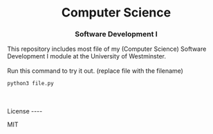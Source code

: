 <h1 align="center">Computer Science</h3>
<h3 align="center">Software Development I</h3>

This repository includes most file of my (Computer Science) Software Development I
module at the University of Westminster.
<br />
<br />
Run this command to try it out. (replace file with the filename)

```sh
python3 file.py
```
<br />
<br />
License
----

MIT
